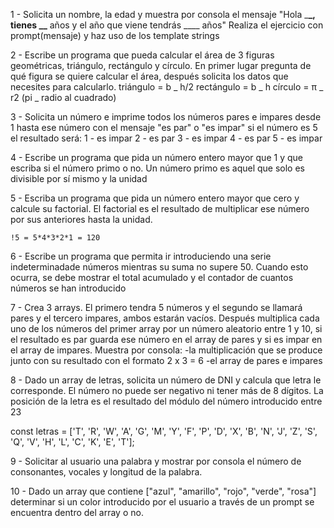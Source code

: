 1 - Solicita un nombre, la edad y muestra por consola el mensaje "Hola \_**\_, tienes \_\_** años y el año que viene tendrás \_\_\_\_ años"
Realiza el ejercicio con prompt(mensaje) y haz uso de los template strings

2 - Escribe un programa que pueda calcular el área de 3 figuras geométricas, triángulo, rectángulo y círculo. En primer lugar pregunta de qué figura se quiere calcular el área, después solicita los datos que necesites para calcularlo.
triángulo = b _ h/2
rectángulo = b _ h
círculo = π _ r2 (pi _ radio al cuadrado)

3 - Solicita un número e imprime todos los números pares e impares desde 1 hasta ese número con el mensaje "es par" o "es impar"
si el número es 5 el resultado será:
1 - es impar
2 - es par
3 - es impar
4 - es par
5 - es impar

4 - Escribe un programa que pida un número entero mayor que 1 y que escriba si el número primo o no.
Un número primo es aquel que solo es divisible por sí mismo y la unidad

5 - Escriba un programa que pida un número entero mayor que cero y calcule su factorial.
El factorial es el resultado de multiplicar ese número por sus anteriores hasta la unidad.

    !5 = 5*4*3*2*1 = 120

6 - Escribe un programa que permita ir introduciendo una serie indeterminadade números mientras su suma no supere 50. Cuando esto ocurra, se debe mostrar el total acumulado y el contador de cuantos números se han introducido

7 - Crea 3 arrays. El primero tendra 5 números y el segundo se llamará pares y el tercero impares, ambos estarán vacíos. Después multiplica cada uno de los números del primer array por un número aleatorio entre 1 y 10, si el resultado es par guarda ese número en el array de pares y si es impar en el array de impares. Muestra por consola:
-la multiplicación que se produce junto con su resultado con el formato 2 x 3 = 6
-el array de pares e impares

8 - Dado un array de letras, solicita un número de DNI y calcula que letra le corresponde. El número no puede ser negativo ni tener más de 8 dígitos. La posición de la letra es el resultado del módulo del número introducido entre 23

const letras = ['T', 'R', 'W', 'A', 'G', 'M', 'Y', 'F', 'P', 'D', 'X', 'B', 'N', 'J', 'Z', 'S', 'Q', 'V', 'H', 'L', 'C', 'K', 'E', 'T'];

9 - Solicitar al usuario una palabra y mostrar por consola el número de consonantes, vocales y longitud de la palabra.

10 - Dado un array que contiene ["azul", "amarillo", "rojo", "verde", "rosa"] determinar si un color introducido por el usuario a través de un prompt se encuentra dentro del array o no.
